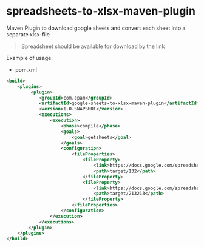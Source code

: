 # spreadsheets-to-xlsx-maven-plugin
Maven Plugin to download google sheets and convert each sheet into a separate xlsx-file

> Spreadsheet should be available for download by the link

Example of usage:

- pom.xml

```xml
<build>
    <plugins>
         <plugin>
            <groupId>com.epam</groupId>
            <artifactId>google-sheets-to-xlsx-maven-plugin</artifactId>
            <version>1.0-SNAPSHOT</version>
            <executions>
                <execution>
                    <phase>compile</phase>
                    <goals>
                        <goal>getsheets</goal>
                    </goals>
                    <configuration>
                        <fileProperties>
                            <fileProperty>
                                <link>https://docs.google.com/spreadsheets/d/1imI9QfF25kZRTlGBPSddsFmmi9QPztXhSLAsH3YmlJU</link>
                                <path>target/132</path>
                            </fileProperty>
                            <fileProperty>
                                <link>https://docs.google.com/spreadsheets/d/19Ps-e1VT12Ciymn6-Ih6pwYpRp9IwTI1JVYqKhBYzro</link>
                                <path>target/213213</path>
                            </fileProperty>
                        </fileProperties>
                    </configuration>
                </execution>
            </executions>
        </plugin>
    </plugins>
</build>
```